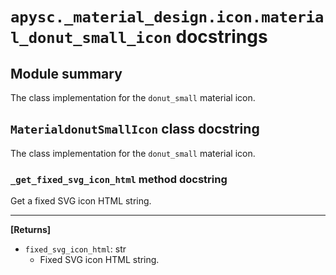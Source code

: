# `apysc._material_design.icon.material_donut_small_icon` docstrings

## Module summary

The class implementation for the `donut_small` material icon.

## `MaterialdonutSmallIcon` class docstring

The class implementation for the `donut_small` material icon.

### `_get_fixed_svg_icon_html` method docstring

Get a fixed SVG icon HTML string.<hr>

**[Returns]**

- `fixed_svg_icon_html`: str
  - Fixed SVG icon HTML string.